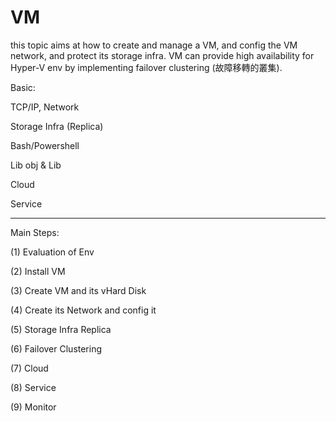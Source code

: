 # VM

this topic aims at how to create and manage a VM, and config the VM network, and protect its storage infra. VM can provide high availability for Hyper-V env by implementing failover clustering (故障移轉的叢集).

Basic:

TCP/IP, Network

Storage Infra (Replica)

Bash/Powershell

Lib obj & Lib

Cloud

Service

------------------------------------------------------------------

Main Steps:

(1) Evaluation of Env

(2) Install VM

(3) Create VM and its vHard Disk

(4) Create its Network and config it

(5) Storage Infra Replica

(6) Failover Clustering

(7) Cloud

(8) Service

(9) Monitor
